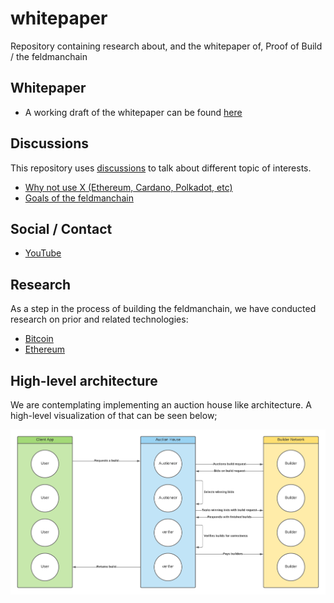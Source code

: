 # whitepaper

Repository containing research about, and the whitepaper of, Proof of Build / the feldmanchain 

## Whitepaper

* A working draft of the whitepaper can be found [here](/whitepaper.md)

## Discussions

This repository uses [discussions](https://github.com/feldmanchain/whitepaper/discussions) to talk about different topic of interests.

* [Why not use X (Ethereum, Cardano, Polkadot, etc)](https://github.com/feldmanchain/whitepaper/discussions/1)
* [Goals of the feldmanchain](https://github.com/feldmanchain/whitepaper/discussions/3)

## Social / Contact

* [YouTube](https://www.youtube.com/channel/UCTf2mcZa7cVTyXAqHxoHmLg)

## Research

As a step in the process of building the feldmanchain, we have conducted research on prior and related technologies:

* [Bitcoin](/research/bitcoin.md)
* [Ethereum](/research/ethereum.md)

## High-level architecture

We are contemplating implementing an auction house like architecture. A high-level visualization of that can be seen below;

![auction house architecture](/assets/feldmanchain-auctioneer-flow.png)